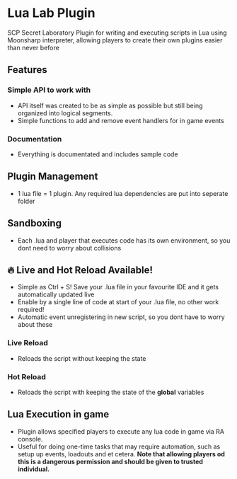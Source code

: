# Lua Lab Plugin

SCP Secret Laboratory Plugin for writing and executing scripts in Lua using Moonsharp interpreter, allowing players to create their own plugins easier than never before

## Features
### Simple API to work with
- API itself was created to be as simple as possible but still being organized into logical segments.
- Simple functions to add and remove event handlers for in game events
  
### Documentation
- Everything is documentated and includes sample code

## Plugin Management
- 1 lua file = 1 plugin. Any required lua dependencies are put into seperate folder

## Sandboxing
- Each .lua and player that executes code has its own environment, so you dont need to worry about collisions

## :fire: Live and Hot Reload Available!
- Simple as Ctrl + S! Save your .lua file in your favourite IDE and it gets automatically updated live
- Enable by a single line of code at start of your .lua file, no other work required!
- Automatic event unregistering in new script, so you dont have to worry about these
### Live Reload
- Reloads the script without keeping the state
### Hot Reload
- Reloads the script with keeping the state of the **global** variables

## Lua Execution in game
- Plugin allows specified players to execute any lua code in game via RA console.
- Useful for doing one-time tasks that may require automation, such as setup up events, loadouts and et cetera.
**Note that allowing players od this is a dangerous permission and should be given to trusted individual.**
